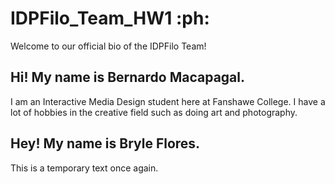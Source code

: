 # IDPFilo_Team_HW1 :ph:
Welcome to our official bio of the IDPFilo Team!

## Hi! My name is Bernardo Macapagal.

I am an Interactive Media Design student here at Fanshawe College. I have a lot of hobbies in the creative field such as doing art and photography.

## Hey! My name is Bryle Flores.

This is a temporary text once again.